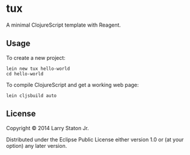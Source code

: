 # tux

A minimal ClojureScript template with Reagent.

## Usage

To create a new project:
```
lein new tux hello-world
cd hello-world
```

To compile ClojureScript and get a working web page:

```
lein cljsbuild auto
```

## License

Copyright © 2014 Larry Staton Jr.

Distributed under the Eclipse Public License either version 1.0 or (at
your option) any later version.
